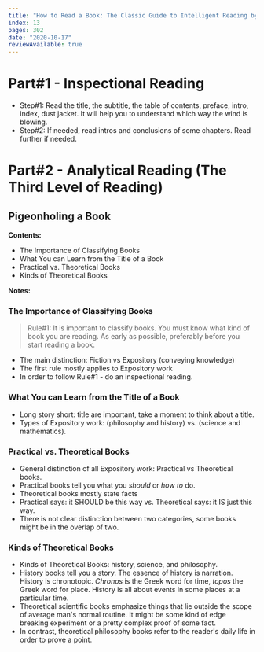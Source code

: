 ```yaml
---
title: "How to Read a Book: The Classic Guide to Intelligent Reading by Mortimer J. Adler, Charles Van Doren"
index: 13
pages: 302 
date: "2020-10-17"
reviewAvailable: true
---
```


# Part#1 - Inspectional Reading

- Step#1: Read the title, the subtitle, the table of contents, preface, intro, index, dust jacket. It will help you to understand which way the wind is blowing. 
- Step#2: If needed, read intros and conclusions of some chapters. Read further if needed. 

# Part#2 - Analytical Reading (The Third Level of Reading)

## Pigeonholing a Book

**Contents:**

- The Importance of Classifying Books
- What You can Learn from the Title of a Book
- Practical vs. Theoretical Books
- Kinds of Theoretical Books

**Notes:**

### The Importance of Classifying Books

> Rule#1: It is important to classify books. You must know what kind of book you are reading. As early as possible, preferably before you start reading a book.

- The main distinction: Fiction vs Expository (conveying knowledge)
- The first rule mostly applies to Expository work
- In order to follow Rule#1 - do an inspectional reading.

### What You can Learn from the Title of a Book

- Long story short: title are important, take a moment to think about a title.
- Types of Expository work: (philosophy and history) vs. (science and mathematics).

### Practical vs. Theoretical Books

- General distinction of all Expository work: Practical vs Theoretical books.
- Practical books tell you what you *should* or *how to* do. 
- Theoretical books mostly state facts
- Practical says: it SHOULD be this way vs. Theoretical says: it IS just this way.
- There is not clear distinction between two categories, some books might be in the overlap of two. 

### Kinds of Theoretical Books

- Kinds of Theoretical Books: history, science, and philosophy.
- History books tell you a story. The essence of history is narration. History is chronotopic. *Chronos* is the Greek word for time, *topos* the Greek word for place. History is all about events in some places at a particular time. 
- Theoretical scientific books emphasize things that lie outside the scope of average man's normal routine. It might be some kind of edge breaking experiment or a pretty complex proof of some fact. 
- In contrast, theoretical philosophy books refer to the reader's daily life in order to prove a point.



